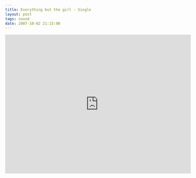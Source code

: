 ```yaml
---
title: Everything but the girl - Single
layout: post
tags: sound
date: 2007-10-02 21:15:00
---
```

<iframe width="603" height="452" src="https://www.youtube.com/embed/TS2k2rJ4Ork" frameborder="0" allowfullscreen="true"></iframe>
